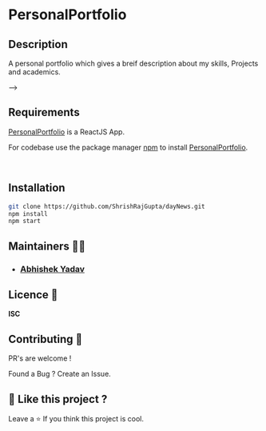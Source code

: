 # PersonalPortfolio

## Description
A personal portfolio which gives a breif description about my skills, Projects and academics. 


<!-- ## Screenshot
<!-- <p align="left">
  <img src="img/Screenshot.png" width="300" title="img">
  <img src="img/Screenshot 2.png" width="300" alt="img">
</p> --> -->
<!-- <br>
<br> -->

## Requirements
[PersonalPortfolio](https://github.com/AbhishekYMNNIT/PersonalPortfolio) is a ReactJS App.

For codebase use the package manager [npm](https://www.npmjs.com/) to install [PersonalPortfolio](https://github.com/AbhishekYMNNIT/PersonalPortfolio).

<br>

## Installation
```bash
git clone https://github.com/ShrishRajGupta/dayNews.git
npm install
npm start
```

## Maintainers 👨‍💻

- ### [Abhishek Yadav](https://github.com/AbhishekYMNNIT)  [<img height="13" src="https://cdn.svgporn.com/logos/linkedin.svg" />](https://www.linkedin.com/in/abhishekyadav123/)

## Licence 🍁
**ISC**

## Contributing 💙

PR's are welcome !

Found a Bug ? Create an Issue.

## 💖 Like this project ?

Leave a ⭐ If you think this project is cool.